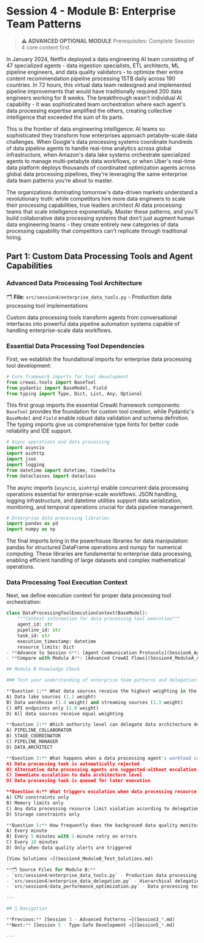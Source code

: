 # Session 4 - Module B: Enterprise Team Patterns

> **⚠️ ADVANCED OPTIONAL MODULE**
> Prerequisites: Complete Session 4 core content first.

In January 2024, Netflix deployed a data engineering AI team consisting of 47 specialized agents - data ingestion specialists, ETL architects, ML pipeline engineers, and data quality validators - to optimize their entire content recommendation pipeline processing 15TB daily across 190 countries. In 72 hours, this virtual data team redesigned and implemented pipeline improvements that would have traditionally required 200 data engineers working for 8 weeks. The breakthrough wasn't individual AI capability - it was sophisticated team orchestration where each agent's data processing expertise amplified the others, creating collective intelligence that exceeded the sum of its parts.

This is the frontier of data engineering intelligence: AI teams so sophisticated they transform how enterprises approach petabyte-scale data challenges. When Google's data processing systems coordinate hundreds of data pipeline agents to handle real-time analytics across global infrastructure, when Amazon's data lake systems orchestrate specialized agents to manage multi-petabyte data workflows, or when Uber's real-time data platform deploys thousands of coordinated optimization agents across global data processing pipelines, they're leveraging the same enterprise data team patterns you're about to master.

The organizations dominating tomorrow's data-driven markets understand a revolutionary truth: while competitors hire more data engineers to scale their processing capabilities, true leaders architect AI data processing teams that scale intelligence exponentially. Master these patterns, and you'll build collaborative data processing systems that don't just augment human data engineering teams - they create entirely new categories of data processing capability that competitors can't replicate through traditional hiring.

## Part 1: Custom Data Processing Tools and Agent Capabilities

### Advanced Data Processing Tool Architecture

🗂️ **File**: `src/session4/enterprise_data_tools.py` - Production data processing tool implementations

Custom data processing tools transform agents from conversational interfaces into powerful data pipeline automation systems capable of handling enterprise-scale data workflows.

### Essential Data Processing Tool Dependencies

First, we establish the foundational imports for enterprise data processing tool development:

```python
# Core framework imports for tool development
from crewai.tools import BaseTool
from pydantic import BaseModel, Field
from typing import Type, Dict, List, Any, Optional
```

This first group imports the essential CrewAI framework components: `BaseTool` provides the foundation for custom tool creation, while Pydantic's `BaseModel` and `Field` enable robust data validation and schema definition. The typing imports give us comprehensive type hints for better code reliability and IDE support.

```python
# Async operations and data processing
import asyncio
import aiohttp
import json
import logging
from datetime import datetime, timedelta
from dataclasses import dataclass
```

The async imports (`asyncio`, `aiohttp`) enable concurrent data processing operations essential for enterprise-scale workflows. JSON handling, logging infrastructure, and datetime utilities support data serialization, monitoring, and temporal operations crucial for data pipeline management.

```python
# Enterprise data processing libraries
import pandas as pd
import numpy as np
```

The final imports bring in the powerhouse libraries for data manipulation: pandas for structured DataFrame operations and numpy for numerical computing. These libraries are fundamental to enterprise data processing, enabling efficient handling of large datasets and complex mathematical operations.

### Data Processing Tool Execution Context

Next, we define execution context for proper data processing tool orchestration:

```python
class DataProcessingToolExecutionContext(BaseModel):
    """Context information for data processing tool execution"""
    agent_id: str
    pipeline_id: str
    task_id: str
    execution_timestamp: datetime
    resource_limits: Dict
- **Advance to Session 6**: [Agent Communication Protocols](Session6_Agent_Communication_Protocols.md)
- **Compare with Module A**: [Advanced CrewAI Flows](Session4_ModuleA_Advanced_CrewAI_Flows.md)

## Module B Knowledge Check

### Test your understanding of enterprise team patterns and delegation systems for data processing:

**Question 1:** What data sources receive the highest weighting in the data discovery result aggregation?  
A) Data lake sources (1.2 weight)  
B) Data warehouse (1.4 weight) and streaming sources (1.3 weight)  
C) API endpoints only (1.0 weight)  
D) All data sources receive equal weighting  

**Question 2:** Which authority level can delegate data architecture design tasks in data processing workflows?  
A) PIPELINE_COLLABORATOR  
B) STAGE_COORDINATOR  
C) PIPELINE_MANAGER  
D) DATA_ARCHITECT  

**Question 3:** What happens when a data processing agent's workload capacity is exceeded during delegation?  
A) Data processing task is automatically rejected  
B) Alternative data processing agents are suggested without escalation required  
C) Immediate escalation to data architecture level  
D) Data processing task is queued for later execution  

**Question 4:** What triggers escalation when data processing resource limits are exceeded?  
A) CPU constraints only  
B) Memory limits only  
C) Any data processing resource limit violation according to delegation rules  
D) Storage constraints only  

**Question 5:** How frequently does the background data quality monitor check for issues in data processing workflows?  
A) Every minute  
B) Every 5 minutes with 1-minute retry on errors  
C) Every 10 minutes  
D) Only when data quality alerts are triggered  

[View Solutions →](Session4_ModuleB_Test_Solutions.md)

**🗂️ Source Files for Module B:**
- `src/session4/enterprise_data_tools.py` - Production data processing tool implementations
- `src/session4/enterprise_data_delegation.py` - Hierarchical delegation systems for data processing
- `src/session4/data_performance_optimization.py` - Data processing team performance monitoring

---

## 🧭 Navigation

**Previous:** [Session 3 - Advanced Patterns →](Session3_*.md)  
**Next:** [Session 5 - Type-Safe Development →](Session5_*.md)

---
